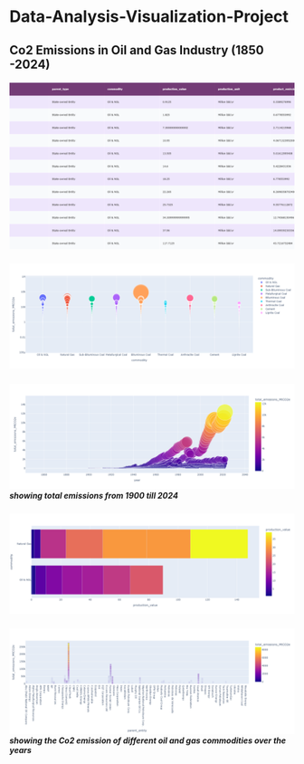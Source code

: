 # Data-Analysis-Visualization-Project
## Co2 Emissions in Oil and Gas Industry (1850 -2024)


##### ![Created table with colours](https://github.com/oluwarotimiyinka/data-analysis-Visualization-Project/blob/main/newplot%20(1).png)
##### ![Created Scatter graph](https://github.com/oluwarotimiyinka/data-analysis-Visualization-Project/blob/main/Scatterplot.png)
##### ![Created Bubble graph](https://github.com/oluwarotimiyinka/data-analysis-Visualization-Project/blob/main/Bubble_chart.png) showing total emissions from 1900 till 2024
##### ![Created Barchart graphs](https://github.com/oluwarotimiyinka/data-analysis-Visualization-Project/blob/main/horizontal%20barchart.png)
##### ![Barchats](https://github.com/oluwarotimiyinka/data-analysis-Visualization-Project/blob/main/multi_barchat.png) showing the Co2 emission of different oil and gas commodities over the years

